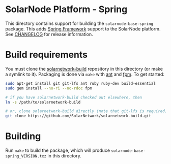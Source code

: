 # SolarNode Platform - Spring

This directory contains support for building the `solarnode-base-spring` package. This adds
[Spring Framework][spring] support to the SolarNode platform. See [CHANGELOG](./CHANGELOG.md) for
release information.

# Build requirements

You must clone the [solarnetwork-build][sn-build] repository in this directory (or make a symlink
to it). Packaging is done via `make` with [ant][ant] and [fpm][fpm]. To get started:

```sh
sudo apt-get install git git-lfs ant ruby ruby-dev build-essential
sudo gem install --no-ri --no-rdoc fpm

# if you have solarnetwork-build checked out elsewhere, then
ln -s /path/to/solarnetwork-build

# or, clone solarnetwork-build directly (note that git-lfs is required)
git clone https://github.com/SolarNetwork/solarnetwork-build.git
```

# Building

Run `make` to build the package, which will produce `solarnode-base-spring_VERSION.txz` in
this directory.

[ant]: https://ant.apache.org/
[fpm]: https://github.com/jordansissel/fpm
[spring]: https://spring.io/projects/spring-framework
[sn-build]: https://github.com/SolarNetwork/solarnetwork-build/
